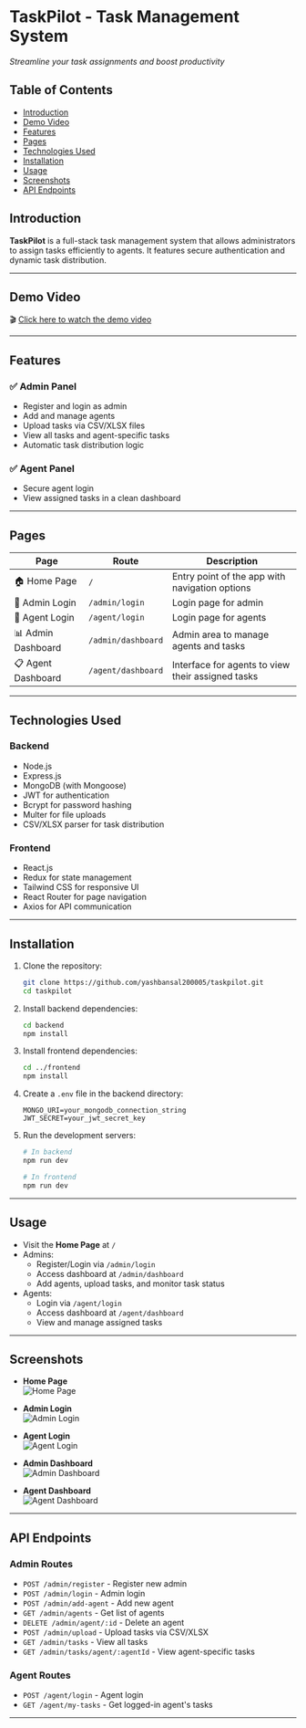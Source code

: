 # TaskPilot - Task Management System
*Streamline your task assignments and boost productivity*

## Table of Contents
- [Introduction](#introduction)
- [Demo Video](#demo-video)
- [Features](#features)
- [Pages](#pages)
- [Technologies Used](#technologies-used)
- [Installation](#installation)
- [Usage](#usage)
- [Screenshots](#screenshots)
- [API Endpoints](#api-endpoints)


## Introduction
**TaskPilot** is a full-stack task management system that allows administrators to assign tasks efficiently to agents. It features secure authentication and dynamic task distribution.

---
## Demo Video

🎬 [Click here to watch the demo video](https://drive.google.com/file/d/15Ku1AKqFG5YkbjNmIhDKiDAuAihSgzep/view?usp=sharing)

---

## Features

### ✅ Admin Panel
- Register and login as admin
- Add and manage agents
- Upload tasks via CSV/XLSX files
- View all tasks and agent-specific tasks
- Automatic task distribution logic

### ✅ Agent Panel
- Secure agent login
- View assigned tasks in a clean dashboard

---

## Pages

| Page | Route | Description |
|------|-------|-------------|
| 🏠 Home Page | `/` | Entry point of the app with navigation options |
| 🔐 Admin Login | `/admin/login` | Login page for admin |
| 🔐 Agent Login | `/agent/login` | Login page for agents |
| 📊 Admin Dashboard | `/admin/dashboard` | Admin area to manage agents and tasks |
| 📋 Agent Dashboard | `/agent/dashboard` | Interface for agents to view their assigned tasks |

---

## Technologies Used

### Backend
- Node.js
- Express.js
- MongoDB (with Mongoose)
- JWT for authentication
- Bcrypt for password hashing
- Multer for file uploads
- CSV/XLSX parser for task distribution

### Frontend
- React.js
- Redux for state management
- Tailwind CSS for responsive UI
- React Router for page navigation
- Axios for API communication

---

## Installation

1. Clone the repository:
   ```bash
   git clone https://github.com/yashbansal200005/taskpilot.git
   cd taskpilot
   ```

2. Install backend dependencies:
   ```bash
   cd backend
   npm install
   ```

3. Install frontend dependencies:
   ```bash
   cd ../frontend
   npm install
   ```

4. Create a `.env` file in the backend directory:
   ```
   MONGO_URI=your_mongodb_connection_string
   JWT_SECRET=your_jwt_secret_key
   ```

5. Run the development servers:
   ```bash
   # In backend
   npm run dev

   # In frontend
   npm run dev
   ```

---

## Usage

- Visit the **Home Page** at `/`
- Admins:
  - Register/Login via `/admin/login`
  - Access dashboard at `/admin/dashboard`
  - Add agents, upload tasks, and monitor task status
- Agents:
  - Login via `/agent/login`
  - Access dashboard at `/agent/dashboard`
  - View and manage assigned tasks

---

## Screenshots

- **Home Page**  
  ![Home Page](https://github.com/yashbansal200005/TaskPilot/blob/main/assets/Screenshot%202025-06-28%20172133.png?raw=true)

- **Admin Login**  
  ![Admin Login](https://github.com/yashbansal200005/TaskPilot/blob/main/assets/Screenshot%202025-06-28%20172147.png?raw=true)

- **Agent Login**  
  ![Agent Login](https://github.com/yashbansal200005/TaskPilot/blob/main/assets/Screenshot%202025-06-28%20172208.png?raw=true)

- **Admin Dashboard**  
  ![Admin Dashboard](https://github.com/yashbansal200005/TaskPilot/blob/main/assets/Screenshot%202025-06-28%20172456.png?raw=true)

- **Agent Dashboard**  
  ![Agent Dashboard](https://github.com/yashbansal200005/TaskPilot/blob/main/assets/Screenshot%202025-06-28%20172419.png?raw=true)

---

## API Endpoints

### Admin Routes
- `POST /admin/register` - Register new admin
- `POST /admin/login` - Admin login
- `POST /admin/add-agent` - Add new agent
- `GET /admin/agents` - Get list of agents
- `DELETE /admin/agent/:id` - Delete an agent
- `POST /admin/upload` - Upload tasks via CSV/XLSX
- `GET /admin/tasks` - View all tasks
- `GET /admin/tasks/agent/:agentId` - View agent-specific tasks

### Agent Routes
- `POST /agent/login` - Agent login
- `GET /agent/my-tasks` - Get logged-in agent's tasks

---
